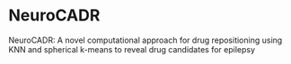 # NeuroCADR
NeuroCADR: A novel computational approach for drug repositioning using KNN and spherical k-means to reveal drug candidates for epilepsy
